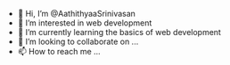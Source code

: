 - 👋 Hi, I’m @AathithyaaSrinivasan
- 👀 I’m interested in web development
- 🌱 I’m currently learning the basics of web development
- 💞️ I’m looking to collaborate on ...
- 📫 How to reach me ...

<!---
AathithyaaSrinivasan/AathithyaaSrinivasan is a ✨ special ✨ repository because its `README.md` (this file) appears on your GitHub profile.
You can click the Preview link to take a look at your changes.
--->
